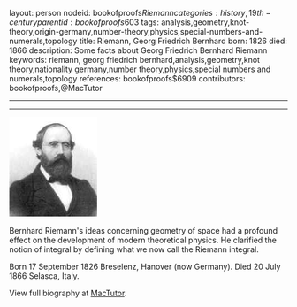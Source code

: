layout: person
nodeid: bookofproofs$Riemann
categories: history,19th-century
parentid: bookofproofs$603
tags: analysis,geometry,knot-theory,origin-germany,number-theory,physics,special-numbers-and-numerals,topology
title: Riemann, Georg Friedrich Bernhard
born: 1826
died: 1866
description: Some facts about Georg Friedrich Bernhard Riemann
keywords: riemann, georg friedrich bernhard,analysis,geometry,knot theory,nationality germany,number theory,physics,special numbers and numerals,topology
references: bookofproofs$6909
contributors: bookofproofs,@MacTutor

---


---

![Riemann.jpg](https://github.com/bookofproofs/bookofproofs.github.io/blob/main/_sources/_assets/images/portraits/Riemann.jpg?raw=true)

Bernhard Riemann's ideas concerning geometry of space had a profound effect on the development of modern theoretical physics. He clarified the notion of integral by defining what we now call the Riemann integral.

Born 17 September 1826 Breselenz, Hanover (now Germany). Died 20 July 1866 Selasca, Italy.


View full biography at [MacTutor](https://mathshistory.st-andrews.ac.uk/Biographies/Riemann/).
